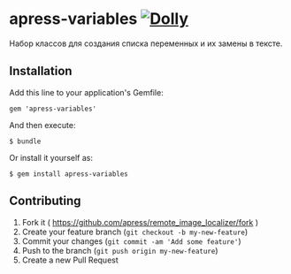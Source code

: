 # apress-variables [![Dolly](http://dolly.railsc.ru/badges/abak-press/apress-variables/master)](http://dolly.railsc.ru/projects/14/builds/latest/?ref=master)

Набор классов для создания списка переменных и их замены в тексте.

## Installation

Add this line to your application's Gemfile:

    gem 'apress-variables'

And then execute:

    $ bundle

Or install it yourself as:

    $ gem install apress-variables

## Contributing

1. Fork it ( https://github.com/apress/remote_image_localizer/fork )
2. Create your feature branch (`git checkout -b my-new-feature`)
3. Commit your changes (`git commit -am 'Add some feature'`)
4. Push to the branch (`git push origin my-new-feature`)
5. Create a new Pull Request